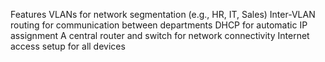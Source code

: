 Features
VLANs for network segmentation (e.g., HR, IT, Sales)
Inter-VLAN routing for communication between departments
DHCP for automatic IP assignment
A central router and switch for network connectivity
Internet access setup for all devices
